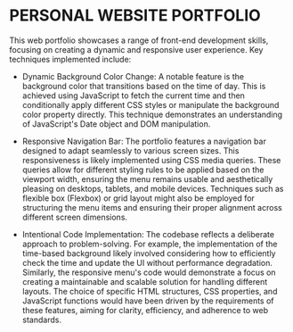 # PERSONAL WEBSITE PORTFOLIO 

This web portfolio showcases a range of front-end development skills, focusing on creating a dynamic and responsive user experience. Key techniques implemented include:

* Dynamic Background Color Change: A notable feature is the background color that transitions based on the time of day. This is achieved using JavaScript to fetch the current time and then conditionally apply different CSS styles or manipulate the background color property directly. This technique demonstrates an understanding of JavaScript's Date object and DOM manipulation.

* Responsive Navigation Bar: The portfolio features a navigation bar designed to adapt seamlessly to various screen sizes. This responsiveness is likely implemented using CSS media queries. These queries allow for different styling rules to be applied based on the viewport width, ensuring the menu remains usable and aesthetically pleasing on desktops, tablets, and mobile devices. Techniques such as flexible box (Flexbox) or grid layout might also be employed for structuring the menu items and ensuring their proper alignment across different screen dimensions.

* Intentional Code Implementation: The codebase reflects a deliberate approach to problem-solving. For example, the implementation of the time-based background likely involved considering how to efficiently check the time and update the UI without performance degradation. Similarly, the responsive menu's code would demonstrate a focus on creating a maintainable and scalable solution for handling different layouts. The choice of specific HTML structures, CSS properties, and JavaScript functions would have been driven by the requirements of these features, aiming for clarity, efficiency, and adherence to web standards.

